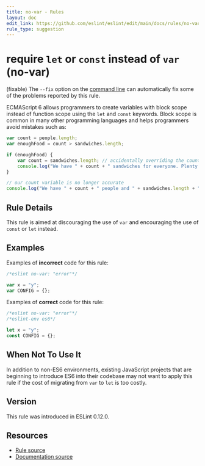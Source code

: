 ```yaml
---
title: no-var - Rules
layout: doc
edit_link: https://github.com/eslint/eslint/edit/main/docs/rules/no-var.md
rule_type: suggestion
---
```

<!-- Note: No pull requests accepted for this file. See README.md in the root directory for details. -->

# require `let` or `const` instead of `var` (no-var)

(fixable) The `--fix` option on the [command line](../user-guide/command-line-interface#fixing-problems) can automatically fix some of the problems reported by this rule.

ECMAScript 6 allows programmers to create variables with block scope instead of function scope using the `let`
and `const` keywords. Block scope is common in many other programming languages and helps programmers avoid mistakes
such as:

```js
var count = people.length;
var enoughFood = count > sandwiches.length;

if (enoughFood) {
    var count = sandwiches.length; // accidentally overriding the count variable
    console.log("We have " + count + " sandwiches for everyone. Plenty for all!");
}

// our count variable is no longer accurate
console.log("We have " + count + " people and " + sandwiches.length + " sandwiches!");
```

## Rule Details

This rule is aimed at discouraging the use of `var` and encouraging the use of `const` or `let` instead.

## Examples

Examples of **incorrect** code for this rule:

```js
/*eslint no-var: "error"*/

var x = "y";
var CONFIG = {};
```

Examples of **correct** code for this rule:

```js
/*eslint no-var: "error"*/
/*eslint-env es6*/

let x = "y";
const CONFIG = {};
```

## When Not To Use It

In addition to non-ES6 environments, existing JavaScript projects that are beginning to introduce ES6 into their
codebase may not want to apply this rule if the cost of migrating from `var` to `let` is too costly.

## Version

This rule was introduced in ESLint 0.12.0.

## Resources

* [Rule source](https://github.com/eslint/eslint/tree/HEAD/lib/rules/no-var.js)
* [Documentation source](https://github.com/eslint/eslint/tree/HEAD/docs/rules/no-var.md)
